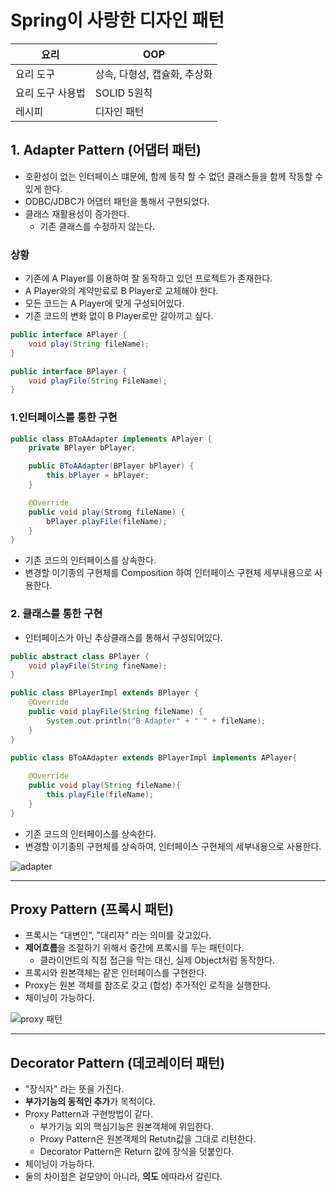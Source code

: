 # Spring이 사랑한 디자인 패턴

| 요리        | OOP               |
|-----------|-------------------|
| 요리 도구     | 상속, 다형성, 캡슐화, 추상화 |
| 요리 도구 사용법 | SOLID 5원칙         | 
| 레시피       | 디자인 패턴            |

## 1. Adapter Pattern (어댑터 패턴)

- 호환성이 없는 인터페이스 떄문에, 함께 동작 할 수 없던 클래스들을 함께 작동할 수 있게 한다.
- ODBC/JDBC가 어댑터 패턴을 통해서 구현되었다.
- 클래스 재활용성이 증가한다.
    - 기존 클래스를 수정하지 않는다.

### 상황

- 기존에 A Player를 이용하여 잘 동작하고 있던 프로젝트가 존재한다.
- A Player와의 계약만료로 B Player로 교체해야 한다.
- 모든 코드는 A Player에 맞게 구성되어있다.
- 기존 코드의 변화 없이 B Player로만 갈아끼고 싶다.

```java
public interface APlayer {
    void play(String fileName);
}
```

```java
public interface BPlayer {
    void playFile(String FileName);
}
```

### 1.인터페이스를 통한 구현

```java
public class BToAAdapter implements APlayer {
    private BPlayer bPlayer;

    public BToAAdapter(BPlayer bPlayer) {
        this.bPlayer = bPlayer;
    }

    @Override
    public void play(Stromg fileName) {
        bPlayer.playFile(fileName);
    }
}
```
- 기존 코드의 인터페이스를 상속한다.
- 변경할 이기종의 구현체를 Composition 하여 인터페이스 구현체 세부내용으로 사용한다.

### 2. 클래스를 통한 구현

- 인터페이스가 아닌 추상클래스를 통해서 구성되어있다.

```java
public abstract class BPlayer {
    void playFile(String fineName);
}

public class BPlayerImpl extends BPlayer {
    @Override
    public void playFile(String fileName) {
        System.out.println("B Adapter" + " " + fileName);
    }
}

public class BToAAdapter extends BPlayerImpl implements APlayer{
    
    @Override
    public void play(String fileName){
        this.playFile(fileName);
    }
}
```
- 기존 코드의 인터페이스를 상속한다.
- 변경할 이기종의 구현체를 상속하여, 인터페이스 구현체의 세부내용으로 사용한다.


![adapter](https://user-images.githubusercontent.com/57896918/161435058-f04254ec-4a22-4d69-a4e1-1a9426a274ac.png)
***
## Proxy Pattern (프록시 패턴)
- 프록시는 "대변인", "대리자" 라는 의미를 갖고있다.
- **제어흐름**을 조절하기 위해서 중간에 프록시를 두는 패턴이다.
  - 클라이언트의 직접 접근을 막는 대신, 실제 Object처럼 동작한다.
- 프록시와 원본객체는 같은 인터페이스를 구현한다.
- Proxy는 원본 객체를 참조로 갖고 (합성) 추가적인 로직을 실행한다.
- 체이닝이 가능하다.

![proxy 패턴](https://user-images.githubusercontent.com/57896918/161435052-98f6ac1c-e063-4013-9deb-f723a3e3b619.png)


***
## Decorator Pattern (데코레이터 패턴)
- "장식자" 라는 뜻을 가진다.
- **부가기능의 동적인 추가**가 목적이다.
- Proxy Pattern과 구현방법이 같다.
  - 부가기능 외의 핵심기능은 원본객체에 위임한다. 
  - Proxy Pattern은 원본객체의 Retutn값을 그대로 리턴한다.
  - Decorator Pattern은 Return 값에 장식을 덧붙인다.
- 체이닝이 가능하다.
- 둘의 차이점은 겉모양이 아니라, **의도** 에따라서 갈린다.